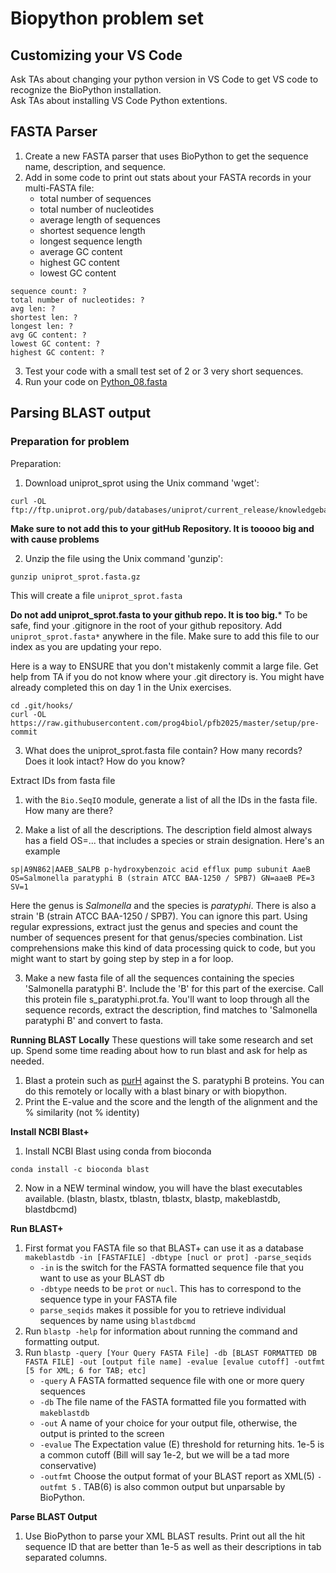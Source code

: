 # Biopython problem set

## Customizing your VS Code

Ask TAs about changing your python version in VS Code to get VS code to recognize the BioPython installation.      
Ask TAs about installing VS Code Python extentions.   

## FASTA Parser

1. Create a new FASTA parser that uses BioPython to get the sequence name, description, and sequence.
2. Add in some code to print out stats about your FASTA records in your multi-FASTA file:
   -  total number of sequences
   -  total number of nucleotides
   -  average length of sequences
   -  shortest sequence length
   -  longest sequence length
   -  average GC content
   -  highest GC content
   -  lowest GC content
  ```
  sequence count: ? 
  total number of nucleotides: ? 
  avg len: ? 
  shortest len: ? 
  longest len: ? 
  avg GC content: ? 
  lowest GC content: ? 
  highest GC content: ?

  ```
  
3. Test your code with a small test set of 2 or 3 very short sequences.
4. Run your code on [Python_08.fasta](../files/Python_08.fasta)

## Parsing BLAST output
### Preparation for problem

Preparation:

1.  Download uniprot_sprot using the Unix command 'wget':

```
curl -OL ftp://ftp.uniprot.org/pub/databases/uniprot/current_release/knowledgebase/complete/uniprot_sprot.fasta.gz
```
**Make sure to not add this to your gitHub Repository. It is tooooo big and with cause problems**

2. Unzip the file using the Unix command 'gunzip':

```
gunzip uniprot_sprot.fasta.gz
```
This will create a file `uniprot_sprot.fasta`

**Do not add uniprot_sprot.fasta to your github repo. It is too big.*** To be safe, find your .gitignore in the root of your github repository. Add `uniprot_sprot.fasta*` anywhere in the file. Make sure to add this file to our index as you are updating your repo.

Here is a way to ENSURE that you don't mistakenly commit a large file. Get help from TA if you do not know where your .git directory is. You might have already completed this on day 1 in the Unix exercises.
```
cd .git/hooks/
curl -OL https://raw.githubusercontent.com/prog4biol/pfb2025/master/setup/pre-commit
```


3. What does the uniprot_sprot.fasta file contain? How many records? Does it look intact? How do you know?

Extract IDs from fasta file

1. with the `Bio.SeqIO` module, generate a list of all the IDs in the fasta file. How many are there?

2. Make a list of all the descriptions. The description field almost always has a field OS=... that includes a species or strain designation. Here's an example

```
sp|A9N862|AAEB_SALPB p-hydroxybenzoic acid efflux pump subunit AaeB OS=Salmonella paratyphi B (strain ATCC BAA-1250 / SPB7) GN=aaeB PE=3 SV=1
```

Here the genus is _Salmonella_ and the species is _paratyphi_. There is also a strain 'B (strain ATCC BAA-1250 / SPB7). You can ignore this part. Using regular expressions, extract just the genus and species and count the number of sequences present for that genus/species combination. List comprehensions make this kind of data processing quick to code, but you might want to start by going step by step in a for loop.

3. Make a new fasta file of all the sequences containing the species 'Salmonella paratyphi B'. Include the 'B' for this part of the exercise. Call this protein file s_paratyphi.prot.fa. You'll want to loop through all the sequence records, extract the description, find matches to 'Salmonella paratyphi B' and convert to fasta.

__Running BLAST Locally__
These questions will take some research and set up. Spend some time reading about how to run blast and ask for help as needed.
1. Blast a protein such as [purH](https://raw.githubusercontent.com/prog4biol/pfb2025/master/files/purH.aa.fa) against the S. paratyphi B proteins. You can do this remotely or locally with a blast binary or with biopython.
2. Print the E-value and the score and the length of the alignment and the % similarity (not % identity)


__Install NCBI Blast+__
1. Install NCBI Blast using conda from bioconda
```
conda install -c bioconda blast
```
2. Now in a NEW terminal window, you will have the blast executables available. (blastn, blastx, tblastn, tblastx, blastp, makeblastdb, blastdbcmd)

__Run BLAST+__
1. First format you FASTA file so that BLAST+ can use it as a database
  `makeblastdb -in [FASTAFILE] -dbtype [nucl or prot] -parse_seqids`
      - `-in` is the switch for the FASTA formatted sequence file that you want to use as your BLAST db
      - `-dbtype` needs to be `prot` or `nucl`. This has to correspond to the sequence type in your FASTA file
      - `parse_seqids` makes it possible for you to retrieve individual sequences by name using `blastdbcmd`
2. Run `blastp -help` for information about running the command and formatting output.
3. Run `blastp -query [Your Query FASTA File] -db [BLAST FORMATTED DB FASTA FILE] -out [output file name] -evalue [evalue cutoff] -outfmt [5 for XML; 6 for TAB; etc]`
      - `-query`  A FASTA formatted sequence file with one or more query sequences
      - `-db` The file name of the FASTA formatted file you formatted with `makeblastdb`
      - `-out` A name of your choice for your output file, otherwise, the output is printed to the screen
      - `-evalue` The Expectation value (E) threshold for returning hits. 1e-5 is a common cutoff (Bill will say 1e-2, but we will be a tad more conservative)
      - `-outfmt` Choose the output format of your BLAST report as XML(5) `-outfmt 5` .  TAB(6) is also common output but unparsable by BioPython.  
      
__Parse BLAST Output__

1. Use BioPython to parse your XML BLAST results. Print out all the hit sequence ID that are better than 1e-5 as well as their descriptions in tab separated columns.
  
